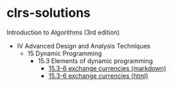 # clrs-solutions

Introduction to Algorithms (3rd edition)

- IV Advanced Design and Analysis Techniques
  - 15 Dynamic Programming
    - 15.3 Elements of dynamic programming 
      - [15.3-6 exchange currencies (markdown)](./markdown/15_3-6_exchange-currencies.md)
      - [15.3-6 exchange currencies (html)](./html/15_3-6_exchange-currencies.html)

